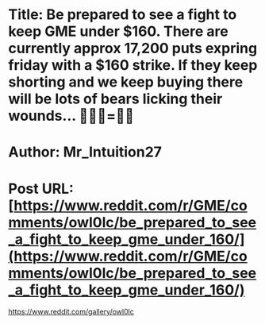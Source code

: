 # Title: Be prepared to see a fight to keep GME under $160. There are currently approx 17,200 puts expring friday with a $160 strike. If they keep shorting and we keep buying there will be lots of bears licking their wounds... 💎🤲🦍=🚀🌙
# Author: Mr_Intuition27
# Post URL: [https://www.reddit.com/r/GME/comments/owl0lc/be_prepared_to_see_a_fight_to_keep_gme_under_160/](https://www.reddit.com/r/GME/comments/owl0lc/be_prepared_to_see_a_fight_to_keep_gme_under_160/)


https://www.reddit.com/gallery/owl0lc